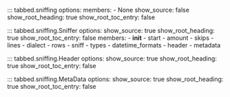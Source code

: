 ::: tabbed.sniffing
    options:
        members:
            - None
        show_source:
            false
        show_root_heading:
            true
        show_root_toc_entry:
            false

::: tabbed.sniffing.Sniffer
    options:
        show_source:
            true
        show_root_heading:
            true
        show_root_toc_entry:
            false
        members:
            - __init__
            - start
            - amount
            - skips
            - lines
            - dialect
            - rows
            - sniff
            - types
            - datetime_formats
            - header
            - metadata

::: tabbed.sniffing.Header
    options:
        show_source:
            true
        show_root_heading:
            true
        show_root_toc_entry:
            false

::: tabbed.sniffing.MetaData
    options:
        show_source:
            true
        show_root_heading:
            true
        show_root_toc_entry:
            false
